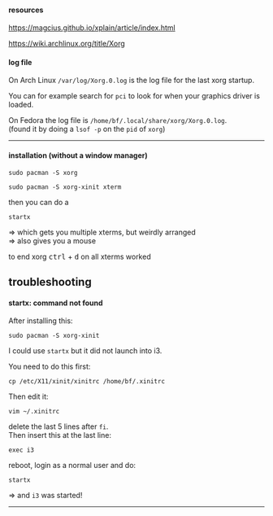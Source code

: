 #### resources

https://magcius.github.io/xplain/article/index.html

https://wiki.archlinux.org/title/Xorg

#### log file

On Arch Linux `/var/log/Xorg.0.log` is the log file for the last xorg startup.

You can for example search for `pci` to look for when your graphics driver is loaded.

On Fedora the log file is `/home/bf/.local/share/xorg/Xorg.0.log`.\
(found it by doing a `lsof -p` on the `pid` of `xorg`)

---

#### installation (without a window manager)

```
sudo pacman -S xorg
```
```
sudo pacman -S xorg-xinit xterm
```

then you can do a 
```
startx
```
=> which gets you multiple xterms, but weirdly arranged\
=> also gives you a mouse

to end xorg <kbd>ctrl</kbd> + <kbd>d</kbd> on all xterms worked

## troubleshooting

#### startx: command not found

After installing this:
```
sudo pacman -S xorg-xinit
```
I could use `startx` but it did not launch into i3.

You need to do this first:
```
cp /etc/X11/xinit/xinitrc /home/bf/.xinitrc
```
Then edit it:
``` 
vim ~/.xinitrc
```

delete the last 5 lines after `fi`.\
Then insert this at the last line:
```
exec i3
```

reboot, login as a normal user and do:
```
startx
```
=> and `i3` was started!

---
